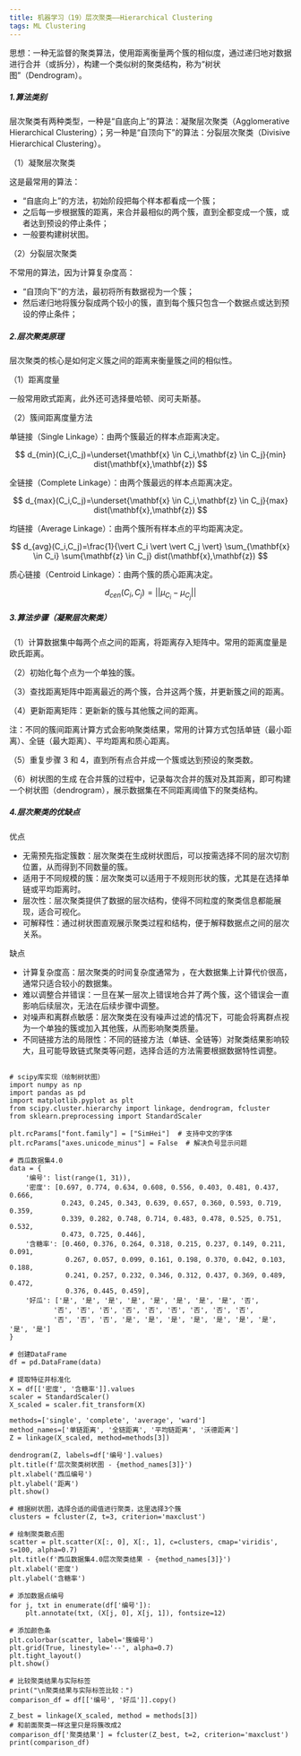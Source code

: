 ```yaml
---
title: 机器学习（19）层次聚类——Hierarchical Clustering
tags: ML Clustering
---
```


思想：一种无监督的聚类算法，使用距离衡量两个簇的相似度，通过递归地对数据进行合并（或拆分），构建一个类似树的聚类结构，称为“树状图”（Dendrogram）。

<!--more-->

##### 1.算法类别

层次聚类有两种类型，一种是“自底向上”的算法：凝聚层次聚类（Agglomerative Hierarchical Clustering）；另一种是“自顶向下”的算法：分裂层次聚类（Divisive Hierarchical Clustering）。

（1）凝聚层次聚类

这是最常用的算法：

- “自底向上”的方法，初始阶段把每个样本都看成一个簇；
- 之后每一步根据簇的距离，来合并最相似的两个簇，直到全都变成一个簇，或者达到预设的停止条件；
- 一般要构建树状图。

（2）分裂层次聚类

不常用的算法，因为计算复杂度高：

- “自顶向下”的方法，最初将所有数据视为一个簇；
- 然后递归地将簇分裂成两个较小的簇，直到每个簇只包含一个数据点或达到预设的停止条件；

##### 2.层次聚类原理

层次聚类的核心是如何定义簇之间的距离来衡量簇之间的相似性。

（1）距离度量

一般常用欧式距离，此外还可选择曼哈顿、闵可夫斯基。

（2）簇间距离度量方法

单链接（Single Linkage）：由两个簇最近的样本点距离决定。

$$ d_{min}(C_i,C_j)=\underset{\mathbf{x} \in C_i,\mathbf{z} \in C_j}{min} dist(\mathbf{x},\mathbf{z}) $$

全链接（Complete Linkage）：由两个簇最远的样本点距离决定。

$$ d_{max}(C_i,C_j)=\underset{\mathbf{x} \in C_i,\mathbf{z} \in C_j}{max} dist(\mathbf{x},\mathbf{z}) $$

均链接（Average Linkage）：由两个簇所有样本点的平均距离决定。

$$ d_{avg}(C_i,C_j)=\frac{1}{\vert C_i \vert \vert C_j \vert} \sum_{\mathbf{x} \in C_i} \sum{\mathbf{z} \in C_j} dist(\mathbf{x},\mathbf{z}) $$

质心链接（Centroid Linkage）：由两个簇的质心距离决定。

$$ d_{cen}(C_i,C_j)=\vert \vert \mu_{C_i} - \mu_{C_j} \vert \vert $$

##### 3.算法步骤（凝聚层次聚类）

（1）计算数据集中每两个点之间的距离，将距离存入矩阵中。常用的距离度量是欧氏距离。

（2）初始化每个点为一个单独的簇。

（3）查找距离矩阵中距离最近的两个簇，合并这两个簇，并更新簇之间的距离。

（4）更新距离矩阵：更新新的簇与其他簇之间的距离。

注：不同的簇间距离计算方式会影响聚类结果，常用的计算方式包括单链（最小距离）、全链（最大距离）、平均距离和质心距离。

（5）重复步骤 3 和 4，直到所有点合并成一个簇或达到预设的聚类数。

（6）树状图的生成
在合并簇的过程中，记录每次合并的簇对及其距离，即可构建一个树状图（dendrogram），展示数据集在不同距离阈值下的聚类结构。

##### 4.层次聚类的优缺点

优点

- 无需预先指定簇数：层次聚类在生成树状图后，可以按需选择不同的层次切割位置，从而得到不同数量的簇。
- 适用于不同规模的簇：层次聚类可以适用于不规则形状的簇，尤其是在选择单链或平均距离时。
- 层次性：层次聚类提供了数据的层次结构，使得不同粒度的聚类信息都能展现，适合可视化。
- 可解释性：通过树状图直观展示聚类过程和结构，便于解释数据点之间的层次关系。

缺点

- 计算复杂度高：层次聚类的时间复杂度通常为 ，在大数据集上计算代价很高，通常只适合较小的数据集。
- 难以调整合并错误：一旦在某一层次上错误地合并了两个簇，这个错误会一直影响后续层次，无法在后续步骤中调整。
- 对噪声和离群点敏感：层次聚类在没有噪声过滤的情况下，可能会将离群点视为一个单独的簇或加入其他簇，从而影响聚类质量。
- 不同链接方法的局限性：不同的链接方法（单链、全链等）对聚类结果影响较大，且可能导致链式聚类等问题，选择合适的方法需要根据数据特性调整。

~~~

~~~



~~~
# scipy库实现（绘制树状图）
import numpy as np
import pandas as pd
import matplotlib.pyplot as plt
from scipy.cluster.hierarchy import linkage, dendrogram, fcluster
from sklearn.preprocessing import StandardScaler

plt.rcParams["font.family"] = ["SimHei"]  # 支持中文的字体
plt.rcParams["axes.unicode_minus"] = False  # 解决负号显示问题

# 西瓜数据集4.0
data = {
    '编号': list(range(1, 31)),
    '密度': [0.697, 0.774, 0.634, 0.608, 0.556, 0.403, 0.481, 0.437, 0.666, 
             0.243, 0.245, 0.343, 0.639, 0.657, 0.360, 0.593, 0.719, 0.359, 
             0.339, 0.282, 0.748, 0.714, 0.483, 0.478, 0.525, 0.751, 0.532, 
             0.473, 0.725, 0.446],
    '含糖率': [0.460, 0.376, 0.264, 0.318, 0.215, 0.237, 0.149, 0.211, 0.091, 
              0.267, 0.057, 0.099, 0.161, 0.198, 0.370, 0.042, 0.103, 0.188, 
              0.241, 0.257, 0.232, 0.346, 0.312, 0.437, 0.369, 0.489, 0.472, 
              0.376, 0.445, 0.459],
    '好瓜': ['是', '是', '是', '是', '是', '是', '是', '是', '否', 
           '否', '否', '否', '否', '否', '否', '否', '否', '否', 
           '否', '否', '否', '是', '是', '是', '是', '是', '是', '是', '是', '是']
}

# 创建DataFrame
df = pd.DataFrame(data)

# 提取特征并标准化
X = df[['密度', '含糖率']].values
scaler = StandardScaler()
X_scaled = scaler.fit_transform(X)

methods=['single', 'complete', 'average', 'ward']
method_names=['单链距离', '全链距离', '平均链距离', '沃德距离']
Z = linkage(X_scaled, method=methods[3])

dendrogram(Z, labels=df['编号'].values)
plt.title(f'层次聚类树状图 - {method_names[3]}')
plt.xlabel('西瓜编号')
plt.ylabel('距离')
plt.show()

# 根据树状图，选择合适的阈值进行聚类，这里选择3个簇
clusters = fcluster(Z, t=3, criterion='maxclust')

# 绘制聚类散点图
scatter = plt.scatter(X[:, 0], X[:, 1], c=clusters, cmap='viridis', s=100, alpha=0.7)
plt.title(f'西瓜数据集4.0层次聚类结果 - {method_names[3]}')
plt.xlabel('密度')
plt.ylabel('含糖率')

# 添加数据点编号
for j, txt in enumerate(df['编号']):
    plt.annotate(txt, (X[j, 0], X[j, 1]), fontsize=12)

# 添加颜色条
plt.colorbar(scatter, label='簇编号')
plt.grid(True, linestyle='--', alpha=0.7)
plt.tight_layout()
plt.show()

# 比较聚类结果与实际标签
print("\n聚类结果与实际标签比较：")
comparison_df = df[['编号', '好瓜']].copy()

Z_best = linkage(X_scaled, method = methods[3])
# 和前面聚类一样这里只是将簇改成2
comparison_df['聚类结果'] = fcluster(Z_best, t=2, criterion='maxclust')  
print(comparison_df)

~~~

